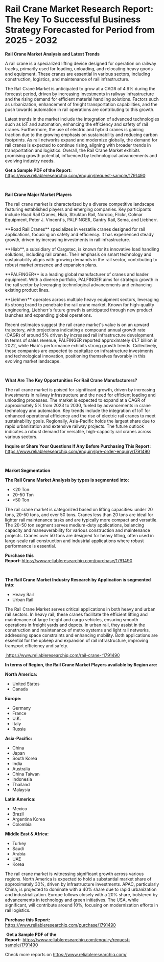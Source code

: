 <p><h1>Rail Crane Market Research Report: The Key To Successful Business Strategy Forecasted for Period from 2025 - 2032</h1></p><p><strong>Rail Crane Market Analysis and Latest Trends</strong></p>
<p><p>A rail crane is a specialized lifting device designed for operation on railway tracks, primarily used for loading, unloading, and relocating heavy goods and equipment. These cranes are essential in various sectors, including construction, logistics, and maintenance of rail infrastructure.</p><p>The Rail Crane Market is anticipated to grow at a CAGR of 4.6% during the forecast period, driven by increasing investments in railway infrastructure and the rising demand for efficient material handling solutions. Factors such as urbanization, enhancement of freight transportation capabilities, and the push towards automation in rail operations are contributing to this growth. </p><p>Latest trends in the market include the integration of advanced technologies such as IoT and automation, enhancing the efficiency and safety of rail cranes. Furthermore, the use of electric and hybrid cranes is gaining traction due to the growing emphasis on sustainability and reducing carbon footprints. As rail networks expand and modernize globally, the demand for rail cranes is expected to continue rising, aligning with broader trends in transportation and logistics. Overall, the Rail Crane Market exhibits promising growth potential, influenced by technological advancements and evolving industry needs.</p></p>
<p><strong>Get a Sample PDF of the Report:&nbsp;</strong> <a href="https://www.reliableresearchiq.com/enquiry/request-sample/1791490?utm_campaign=2947&utm_medium=2&utm_source=Github&utm_content=ia&utm_term=09042025&utm_id=rail-crane">https://www.reliableresearchiq.com/enquiry/request-sample/1791490</a></p>
<p>&nbsp;</p>
<p><strong>Rail Crane Major Market Players</strong></p>
<p><p>The rail crane market is characterized by a diverse competitive landscape featuring established players and emerging companies. Key participants include Road Rail Cranes, Hiab, Strukton Rail, Nordco, Flickr, Colmar Equipment, Peter J. Vincent's, PALFINGER, Gantry Rail, Sema, and Liebherr. </p><p>**Road Rail Cranes** specializes in versatile cranes designed for rail applications, focusing on safety and efficiency. It has experienced steady growth, driven by increasing investments in rail infrastructure. </p><p>**Hiab**, a subsidiary of Cargotec, is known for its innovative load handling solutions, including rail cranes. Their emphasis on smart technology and sustainability aligns with growing demands in the rail sector, contributing to robust market presence and expansion plans.</p><p>**PALFINGER** is a leading global manufacturer of cranes and loader equipment. With a diverse portfolio, PALFINGER aims for strategic growth in the rail sector by leveraging technological advancements and enhancing existing product lines. </p><p>**Liebherr** operates across multiple heavy equipment sectors, leveraging its strong brand to penetrate the rail crane market. Known for high-quality engineering, Liebherr's future growth is anticipated through new product launches and expanding global operations.</p><p>Recent estimates suggest the rail crane market's value is on an upward trajectory, with projections indicating a compound annual growth rate (CAGR) of around 5% driven by increased rail infrastructure development. In terms of sales revenue, PALFINGER reported approximately €1.7 billion in 2022, while Hiab's performance exhibits strong growth trends. Collectively, these companies are expected to capitalize on infrastructure investments and technological innovation, positioning themselves favorably in this evolving market landscape.</p></p>
<p>&nbsp;</p>
<p><strong>What Are The Key Opportunities For Rail Crane Manufacturers?</strong></p>
<p><p>The rail crane market is poised for significant growth, driven by increasing investments in railway infrastructure and the need for efficient loading and unloading processes. The market is expected to expand at a CAGR of approximately 5% from 2023 to 2030, fueled by advancements in crane technology and automation. Key trends include the integration of IoT for enhanced operational efficiency and the rise of electric rail cranes to meet sustainability goals. Regionally, Asia-Pacific holds the largest share due to rapid urbanization and extensive railway projects. The future outlook indicates a robust demand for versatile, high-capacity rail cranes across various sectors.</p></p>
<p><strong>Inquire or Share Your Questions If Any Before Purchasing This Report:</strong> <a href="https://www.reliableresearchiq.com/enquiry/pre-order-enquiry/1791490?utm_campaign=2947&utm_medium=2&utm_source=Github&utm_content=ia&utm_term=09042025&utm_id=rail-crane">https://www.reliableresearchiq.com/enquiry/pre-order-enquiry/1791490</a></p>
<p>&nbsp;</p>
<p><strong>Market Segmentation</strong></p>
<p><strong>The Rail Crane Market Analysis by types is segmented into:</strong></p>
<p><ul><li><20 Ton</li><li>20-50 Ton</li><li>>50 Ton</li></ul></p>
<p><p>The rail crane market is categorized based on lifting capacities: under 20 tons, 20-50 tons, and over 50 tons. Cranes less than 20 tons are ideal for lighter rail maintenance tasks and are typically more compact and versatile. The 20-50 ton segment serves medium-duty applications, balancing capacity and maneuverability for various construction and maintenance projects. Cranes over 50 tons are designed for heavy lifting, often used in large-scale rail construction and industrial applications where robust performance is essential.</p></p>
<p><strong>Purchase this Report:&nbsp;</strong><a href="https://www.reliableresearchiq.com/purchase/1791490?utm_campaign=2947&utm_medium=2&utm_source=Github&utm_content=ia&utm_term=09042025&utm_id=rail-crane">https://www.reliableresearchiq.com/purchase/1791490</a></p>
<p>&nbsp;</p>
<p><strong>The Rail Crane Market Industry Research by Application is segmented into:</strong></p>
<p><ul><li>Heavy Rail</li><li>Urban Rail</li></ul></p>
<p><p>The Rail Crane Market serves critical applications in both heavy and urban rail sectors. In heavy rail, these cranes facilitate the efficient lifting and maintenance of large freight and cargo vehicles, ensuring smooth operations in freight yards and depots. In urban rail, they assist in the construction and maintenance of metro systems and light rail networks, addressing space constraints and enhancing mobility. Both applications are essential for the upkeep and expansion of rail infrastructure, improving transport efficiency and safety.</p></p>
<p><a href="https://www.reliableresearchiq.com/rail-crane-r1791490?utm_campaign=2947&utm_medium=2&utm_source=Github&utm_content=ia&utm_term=09042025&utm_id=rail-crane">&nbsp;https://www.reliableresearchiq.com/rail-crane-r1791490</a></p>
<p><strong>In terms of Region, the Rail Crane Market Players available by Region are:</strong></p>
<p>
    <p> <strong> North America: </strong>
        <ul>
            <li>United States</li>
            <li>Canada</li>
        </ul>
        </p> 
    <p> <strong> Europe: </strong>
        <ul>
            <li>Germany</li>
            <li>France</li>
            <li>U.K.</li>
            <li>Italy</li>
            <li>Russia</li>
        </ul>
        </p> 
    <p> <strong> Asia-Pacific: </strong>
        <ul>
            <li>China</li>
            <li>Japan</li>
            <li>South Korea</li>
            <li>India</li>
            <li>Australia</li>
            <li>China Taiwan</li>
            <li>Indonesia</li>
            <li>Thailand</li>
            <li>Malaysia</li>
        </ul>
        </p> 
    <p> <strong> Latin America: </strong>
        <ul>
            <li>Mexico</li>
            <li>Brazil</li>
            <li>Argentina Korea</li>
            <li>Colombia</li>
        </ul>
        </p> 
    <p> <strong> Middle East & Africa: </strong>
        <ul>
            <li>Turkey</li>
            <li>Saudi</li>
            <li>Arabia</li>
            <li>UAE</li>
            <li>Korea</li>
        </ul>
    </p>
    </p>
<p><p>The rail crane market is witnessing significant growth across various regions. North America is expected to hold a substantial market share of approximately 30%, driven by infrastructure investments. APAC, particularly China, is projected to dominate with a 40% share due to rapid urbanization and industrialization. Europe follows closely with a 20% share, bolstered by advancements in technology and green initiatives. The USA, while significant, will contribute around 10%, focusing on modernization efforts in rail logistics.</p></p>
<p><strong>Purchase this Report: </strong><a href="https://www.reliableresearchiq.com/purchase/1791490?utm_campaign=2947&utm_medium=2&utm_source=Github&utm_content=ia&utm_term=09042025&utm_id=rail-crane">https://www.reliableresearchiq.com/purchase/1791490</a></p>
<p>&nbsp;<strong>Get a Sample PDF of the Report:&nbsp;&nbsp;</strong><a href="https://www.reliableresearchiq.com/enquiry/request-sample/1791490?utm_campaign=2947&utm_medium=2&utm_source=Github&utm_content=ia&utm_term=09042025&utm_id=rail-crane">https://www.reliableresearchiq.com/enquiry/request-sample/1791490</a></p>
<p><strong></strong></p>
<p>Check more reports on <a href="https://www.reliableresearchiq.com/?utm_campaign=2947&utm_medium=2&utm_source=Github&utm_content=ia&utm_term=09042025&utm_id=rail-crane">https://www.reliableresearchiq.com/</a></p>